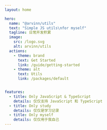 ```yaml
---
layout: home

hero:
  name: "@arvinn/utils"
  text: "Simple JS utils\nfor myself"
  tagline: 日常开发积累
  image:
    src: /logo.svg
    alt: arvinn/utils
  actions:
    - theme: brand
      text: Get Started
      link: /guide/getting-started
    - theme: alt
      text: Utils
      link: /packages/default


features:
  - title: Only JavaScript & TypeScript
    details: 仅仅支持 JavaScript 和 TypeScript
  - title: Only study
    details: 仅仅是学习记录
  - title: Only myself
    details: 仅仅用于我自己
---
```

